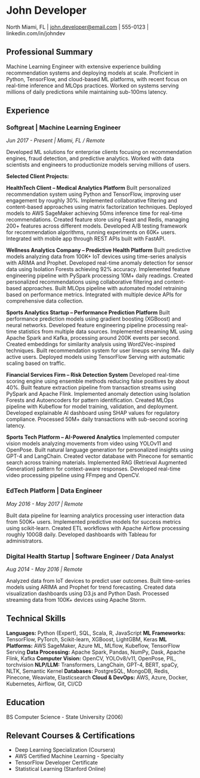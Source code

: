 # John Developer
North Miami, FL | john.developer@email.com | 555-0123 | linkedin.com/in/johndev

## Professional Summary

Machine Learning Engineer with extensive experience building recommendation systems and deploying models at scale. Proficient in Python, TensorFlow, and cloud-based ML platforms, with recent focus on real-time inference and MLOps practices. Worked on systems serving millions of daily predictions while maintaining sub-100ms latency.

## Experience

### Softgreat | Machine Learning Engineer
*Jun 2017 - Present | Miami, FL / Remote*

Developed ML solutions for enterprise clients focusing on recommendation engines, fraud detection, and predictive analytics. Worked with data scientists and engineers to productionize models serving millions of users.

**Selected Client Projects:**

**HealthTech Client – Medical Analytics Platform**
Built personalized recommendation system using Python and TensorFlow, improving user engagement by roughly 30%. Implemented collaborative filtering and content-based approaches using matrix factorization techniques. Deployed models to AWS SageMaker achieving 50ms inference time for real-time recommendations. Created feature store using Feast and Redis, managing 200+ features across different models. Developed A/B testing framework for recommendation algorithms, running experiments on 60K+ users. Integrated with mobile app through REST APIs built with FastAPI.

**Wellness Analytics Company – Predictive Health Platform**
Built predictive models analyzing data from 100K+ IoT devices using time-series analysis with ARIMA and Prophet. Developed real-time anomaly detection for sensor data using Isolation Forests achieving 92% accuracy. Implemented feature engineering pipeline with PySpark processing 10M+ daily readings. Created personalized recommendations using collaborative filtering and content-based approaches. Built MLOps pipeline with automated model retraining based on performance metrics. Integrated with multiple device APIs for comprehensive data collection.

**Sports Analytics Startup – Performance Prediction Platform**
Built performance prediction models using gradient boosting (XGBoost) and neural networks. Developed feature engineering pipeline processing real-time statistics from multiple data sources. Implemented streaming ML using Apache Spark and Kafka, processing around 200K events per second. Created embeddings for similarity analysis using Word2Vec-inspired techniques. Built recommendation system for user lineups serving 1M+ daily active users. Deployed models using TensorFlow Serving with automatic scaling based on traffic.

**Financial Services Firm – Risk Detection System**
Developed real-time scoring engine using ensemble methods reducing false positives by about 40%. Built feature extraction pipeline from transaction streams using PySpark and Apache Flink. Implemented anomaly detection using Isolation Forests and Autoencoders for pattern identification. Created MLOps pipeline with Kubeflow for model training, validation, and deployment. Developed explainable AI dashboard using SHAP values for regulatory compliance. Processed 50M+ daily transactions with sub-second scoring latency.

**Sports Tech Platform – AI-Powered Analytics**
Implemented computer vision models analyzing movements from video using YOLOv11 and OpenPose. Built natural language generation for personalized insights using GPT-4 and LangChain. Created vector database with Pinecone for semantic search across training materials. Implemented RAG (Retrieval Augmented Generation) pattern for context-aware responses. Developed real-time video processing pipeline using FFmpeg and OpenCV.

### EdTech Platform | Data Engineer
*May 2016 - May 2017 | Remote*

Built data pipeline for learning analytics processing user interaction data from 500K+ users. Implemented predictive models for success metrics using scikit-learn. Created ETL workflows with Apache Airflow processing roughly 100GB daily. Developed dashboards with Tableau for administrators.

### Digital Health Startup | Software Engineer / Data Analyst
*Aug 2014 - May 2016 | Remote*

Analyzed data from IoT devices to predict user outcomes. Built time-series models using ARIMA and Prophet for trend forecasting. Created data visualization dashboards using D3.js and Python Dash. Processed streaming data from 100K+ devices using Apache Storm.

## Technical Skills

**Languages:** Python (Expert), SQL, Scala, R, JavaScript
**ML Frameworks:** TensorFlow, PyTorch, Scikit-learn, XGBoost, LightGBM, Keras
**ML Platforms:** AWS SageMaker, Azure ML, MLflow, Kubeflow, TensorFlow Serving
**Data Processing:** Apache Spark, Pandas, NumPy, Dask, Apache Flink, Kafka
**Computer Vision:** OpenCV, YOLOv8/v11, OpenPose, PIL, torchvision
**NLP/LLM:** Transformers, LangChain, GPT-4, BERT, spaCy, NLTK, Semantic Kernel
**Databases:** PostgreSQL, MongoDB, Redis, Pinecone, Weaviate, Elasticsearch
**Cloud & DevOps:** AWS, Azure, Docker, Kubernetes, Airflow, Git, CI/CD

## Education

BS Computer Science - State University (2006)

## Relevant Courses & Certifications

- Deep Learning Specialization (Coursera)
- AWS Certified Machine Learning - Specialty
- TensorFlow Developer Certificate
- Statistical Learning (Stanford Online)